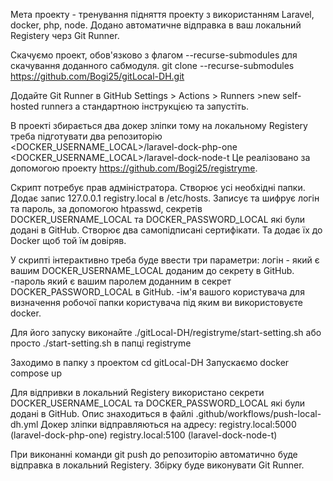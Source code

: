 Мета проекту - тренування підняття проекту з використанням Laravel, docker, php, node.
Додано автоматичне відправка в ваш локальний Registery черз Git Runner.

Скачуємо проект, обов'язково з флагом --recurse-submodules для скачування доданного сабмодуля.
git clone --recurse-submodules https://github.com/Bogi25/gitLocal-DH.git

Додайте Git Runner в GitHub Settings > Actions > Runners >new self-hosted runnerз а стандартною інструкцією та запустіть.


В проекті збирається два докер зліпки тому на локальному Registery треба підготувати два репозиторію
<DOCKER_USERNAME_LOCAL>/laravel-dock-php-one
<DOCKER_USERNAME_LOCAL>/laravel-dock-node-t
Це реалізовано за допомогою проекту https://github.com/Bogi25/registryme.

Скрипт потребує прав адміністратора. Створює усі необхідні папки. Додає запис 127.0.0.1 registry.local в /etc/hosts. Записує та шифрує логін та пароль, за допомогою htpasswd, секретів DOCKER_USERNAME_LOCAL та DOCKER_PASSWORD_LOCAL які були додані в GitHub. Створює два самопідписані сертифікати. Та додає їх до Docker щоб той їм довіряв.

У скрипті інтерактивно треба буде ввести три параметри: логін - який є вашим DOCKER_USERNAME_LOCAL доданим до секрету в GitHub. -пароль який є вашим паролем доданним в секрет DOCKER_PASSWORD_LOCAL в GitHub. -ім'я вашого користувача для визначення робочої папки користувача під яким ви використовуєте docker.

Для його запуску виконайте ./gitLocal-DH/registryme/start-setting.sh
або просто ./start-setting.sh в папці registryme

Заходимо в папку з проектом cd gitLocal-DH
Запускаємо docker compose up

Для відпривки в локальний Registery використано секрети DOCKER_USERNAME_LOCAL та DOCKER_PASSWORD_LOCAL які були додані в GitHub.
Опис знаходиться в файлі .github/workflows/push-local-dh.yml
Докер зліпки відправляються на адресу:
registry.local:5000    (laravel-dock-php-one)
registry.local:5100    (laravel-dock-node-t)

При виконанні команди git push до репозиторію автоматично буде відправка в локальний Registery. Збірку буде виконувати Git Runner.
